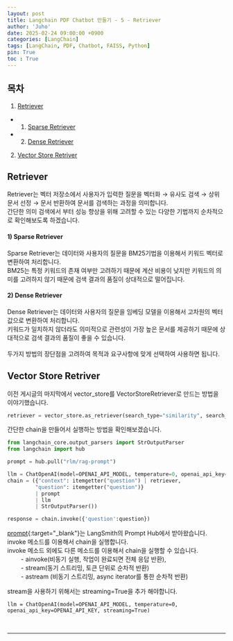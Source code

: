 ```yaml
---
layout: post
title: Langchain PDF Chatbot 만들기 - 5 - Retriever
author: 'Juho'
date: 2025-02-24 09:00:00 +0900
categories: [LangChain]
tags: [LangChain, PDF, Chatbot, FAISS, Python]
pin: True
toc : True
---
```


<style>
  th{
    font-weight: bold;
    text-align: center;
    background-color: white;
  }
  td{
    background-color: white;
  }

</style>

## 목차
1. [Retriever](#retriever)
 - 1) [Sparse Retriever](#1-sparse-retriever)
 - 2) [Dense Retriever](#2-dense-retriever)
2. [Vector Store Retriver](#vector-store-retriver)

## Retriever
Retriever는 벡터 저장소에서 사용자가 입력한 질문을 벡터화 → 유사도 검색 → 상위 문서 선정 → 문서 반환하여 문서를 검색하는 과정을 의미합니다.<br/>
간단한 의미 검색에서 부터 성능 향상을 위해 고려할 수 있는 다양한 기법까지 순차적으로 확인해보도록 하겠습니다. <br/>

#### 1) Sparse Retriever
Sparse Retriever는 데이터와 사용자의 질문을 BM25기법을 이용해서 키워드 벡터로 변환하여 처리합니다.<br/>
BM25는 특정 키워드의 존재 여부만 고려하기 때문에 계산 비용이 낮지만 키워드의 의미를 고려하지 않기 때문에 검색 결과의 품질이 상대적으로 떨어집니다.<br/>

#### 2) Dense Retriever
Dense Retriever는 데이터와 사용자의 질문을 임베딩 모델을 이용해서 고차원의 벡터값으로 변환하여 처리합니다.<br/>
키워드가 일치하지 않더라도 의미적으로 관련성이 가장 높은 문서를 제공하기 때문에 상대적으로 검색 결과의 품질이 좋을 수 있습니다.<br/>
<br/>
두가지 방법의 장단점을 고려하여 목적과 요구사항에 맞게 선택하여 사용하면 됩니다.<br/>

## Vector Store Retriver
이전 게시글의 마지막에서 vector_store를 VectorStoreRetriever로 만드는 방법을 이야기했습니다.<br/>

```python
retriever = vector_store.as_retriever(search_type="similarity", search_kwargs={"k": 4})
```

간단한 chain을 만들어서 실행하는 방법을 확인해보겠습니다.<br/>
```python
from langchain_core.output_parsers import StrOutputParser
from langchain import hub

prompt = hub.pull("rlm/rag-prompt")

llm = ChatOpenAI(model=OPENAI_API_MODEL, temperature=0, openai_api_key=OPENAI_API_KEY)
chain = ({"context": itemgetter("question") | retriever,
         "question": itemgetter("question")}
         | prompt
         | llm
         | StrOutputParser())

response = chain.invoke({'question':question})
```
[prompt](https://smith.langchain.com/hub/rlm/rag-prompt?organizationId=0e147074-f7b1-4a59-92f0-ff22d80f8813){:target="_blank"}는 LangSmith의 Prompt Hub에서 받아왔습니다.<br/>
invoke 메소드를 이용해서 chain을 실행합니다.<br/>
invoke 메소드 외에도 다른 메소드를 이용해서 chain을 실행할 수 있습니다.<br/>
&nbsp;&nbsp;&nbsp;&nbsp;&nbsp;&nbsp;&nbsp;&nbsp;- ainvoke(비동기 실행, 작업이 완료되면 전체 응답 반환), <br/>
&nbsp;&nbsp;&nbsp;&nbsp;&nbsp;&nbsp;&nbsp;&nbsp;- stream(동기 스트리밍, 토큰 단위로 순차적 반환) <br/>
&nbsp;&nbsp;&nbsp;&nbsp;&nbsp;&nbsp;&nbsp;&nbsp;- astream (비동기 스트리밍, async iterator를 통한 순차적 반환) <br/>

stream을 사용하기 위해서는 streaming=True을 추가 해야합니다.<br/>
```
llm = ChatOpenAI(model=OPENAI_API_MODEL, temperature=0, openai_api_key=OPENAI_API_KEY, streaming=True)
```

<br/>

--- 
